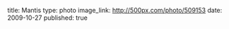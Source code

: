 title: Mantis
type: photo
image_link: http://500px.com/photo/509153
date: 2009-10-27
published: true

